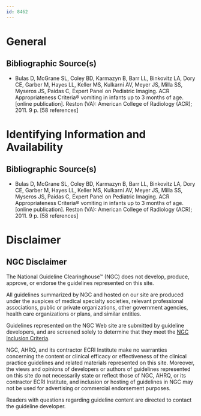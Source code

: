 ```yaml
---
id: 8462
---
```


# General

## Bibliographic Source(s)

- Bulas D, McGrane SL, Coley BD, Karmazyn B, Barr LL, Binkovitz LA, Dory CE, Garber M, Hayes LL, Keller MS, Kulkarni AV, Meyer JS, Milla SS, Myseros JS, Paidas C, Expert Panel on Pediatric Imaging. ACR Appropriateness Criteria® vomiting in infants up to 3 months of age. [online publication]. Reston (VA): American College of Radiology (ACR); 2011. 9 p. [58 references]

# Identifying Information and Availability

## Bibliographic Source(s)

- Bulas D, McGrane SL, Coley BD, Karmazyn B, Barr LL, Binkovitz LA, Dory CE, Garber M, Hayes LL, Keller MS, Kulkarni AV, Meyer JS, Milla SS, Myseros JS, Paidas C, Expert Panel on Pediatric Imaging. ACR Appropriateness Criteria® vomiting in infants up to 3 months of age. [online publication]. Reston (VA): American College of Radiology (ACR); 2011. 9 p. [58 references]

# Disclaimer

## NGC Disclaimer

The National Guideline Clearinghouse™ (NGC) does not develop, produce, approve, or endorse the guidelines represented on this site.

All guidelines summarized by NGC and hosted on our site are produced under the auspices of medical specialty societies, relevant professional associations, public or private organizations, other government agencies, health care organizations or plans, and similar entities.

Guidelines represented on the NGC Web site are submitted by guideline developers, and are screened solely to determine that they meet the [NGC Inclusion Criteria](/help-and-about/summaries/inclusion-criteria).

NGC, AHRQ, and its contractor ECRI Institute make no warranties concerning the content or clinical efficacy or effectiveness of the clinical practice guidelines and related materials represented on this site. Moreover, the views and opinions of developers or authors of guidelines represented on this site do not necessarily state or reflect those of NGC, AHRQ, or its contractor ECRI Institute, and inclusion or hosting of guidelines in NGC may not be used for advertising or commercial endorsement purposes.

Readers with questions regarding guideline content are directed to contact the guideline developer.

